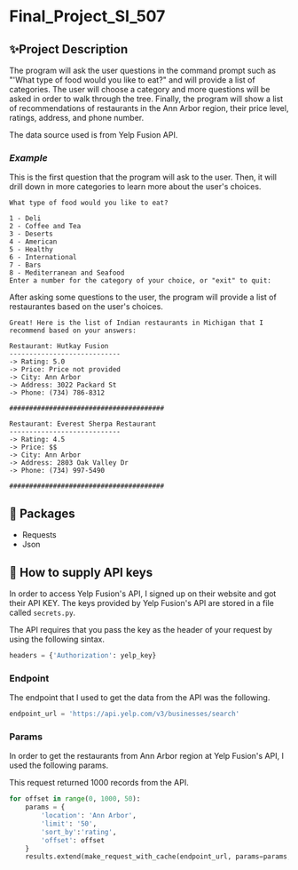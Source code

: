 # Final_Project_SI_507

## ✨Project Description

The program will ask the user questions in the command prompt such as "'What type of food would you like to eat?" and will provide a list of categories. The user will choose a category and more questions will be asked in order to walk through the tree. Finally, the program will show a list of recommendations of restaurants in the Ann Arbor region, their price level, ratings, address, and phone number.

The data source used is from Yelp Fusion API. 

### *Example*

This is the first question that the program will ask to the user. Then, it will drill down in more categories to learn more about the user's choices.

```console
What type of food would you like to eat? 

1 - Deli
2 - Coffee and Tea
3 - Deserts
4 - American
5 - Healthy
6 - International
7 - Bars
8 - Mediterranean and Seafood
Enter a number for the category of your choice, or "exit" to quit:
```

After asking some questions to the user, the program will provide a list of restaurantes based on the user's choices.

```console
Great! Here is the list of Indian restaurants in Michigan that I recommend based on your answers: 

Restaurant: Hutkay Fusion
----------------------------
-> Rating: 5.0
-> Price: Price not provided
-> City: Ann Arbor
-> Address: 3022 Packard St
-> Phone: (734) 786-8312

#######################################

Restaurant: Everest Sherpa Restaurant
----------------------------
-> Rating: 4.5
-> Price: $$
-> City: Ann Arbor
-> Address: 2803 Oak Valley Dr
-> Phone: (734) 997-5490

#######################################
```

## :wrench: Packages

- Requests
- Json

## :key: How to supply API keys

In order to access Yelp Fusion's API, I signed up on their website and got their API KEY. The keys provided by Yelp Fusion's API are stored in a file called `secrets.py`.

The API requires that you pass the key as the header of your request by using the following sintax.

```python
headers = {'Authorization': yelp_key}
```

### Endpoint

The endpoint that I used to get the data from the API was the following.

```python
endpoint_url = 'https://api.yelp.com/v3/businesses/search'
```

### Params

In order to get the restaurants from Ann Arbor region at Yelp Fusion's API, I used the following params. 

This request returned 1000 records from the API. 

```python
for offset in range(0, 1000, 50):
    params = {
        'location': 'Ann Arbor',
        'limit': '50',
        'sort_by':'rating',
        'offset': offset
    }
    results.extend(make_request_with_cache(endpoint_url, params=params, headers=headers)['businesses'])
```

